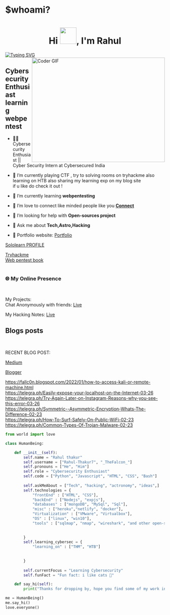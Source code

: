 
<h1 align="left">$whoami?</h1>
<h1 align="center">Hi <img src="https://media.giphy.com/media/hvRJCLFzcasrR4ia7z/giphy.gif" width="52px">, I'm Rahul</h1>


[![Typing SVG](https://readme-typing-svg.herokuapp.com?font=Ubuntu&color=%2336BCF7&vCenter=true&height=35&lines=root%40falcon~%23+whoami;%E2%9C%93+Web+Developer;%E2%9C%93+Pentester;%E2%9C%93+CTF+Player+;%E2%9C%93+Automation+Developer+;%E2%9C%93++)](https://git.io/typing-svg)
<img align="right" src="https://github.com/rajaprerak/rajaprerak/blob/master/developer.gif" alt="Coder GIF" width="420" height="330">



Cybersecurity Enthusiast learning webpentest
-------------------------------------------------------------------------------------------------------------------------------------------------------------------------------
-  🐱‍👤Cybersecurity Enthusiast || Cyber Security Intern at Cybersecured India 
- 🔭 I’m currently playing CTF , try to solving rooms on tryhackme also learning on HTB also sharing my learning exp on my blog site  <br>if u like do check it out !
- 🌱 I’m currently learning **webpentesting**
- 🤝 I’m love to connect like minded people like you **[Connect](https://www.linkedin.com/in/Rahul-Thakur7/)<br>**

- 🤝 I’m looking for help with **Open-sources project**

- 💬 Ask me about **Tech,Astro,Hacking**

-  🎯 Portfolio website: [Portfolio](https://rahul-thakur7.github.io/Portfolio.github.io/)

[Sololearn PROFILE](https://www.sololearn.com/profile/17762612)<br>

[Tryhackme](https://tryhackme.com/p/rahulthakur)<br>
[Web pentest book](https://edu.anarcho-copy.org/Against%20Security%20&%20%20Self%20Security/Practical%20Web%20Penetration%20Testing.pdf)<br>
<br>
### 🌐  My Online Presence
<!--
<p align="left">
<a href="https://" target="_blank">
  <img align="center" alt="| Linkedin" width="30px" src="https://github.com/SatYu26/SatYu26/blob/master/Assets/Linkedin.svg" />
</a> &nbsp;&nbsp;
<a href="https://" target="_blank">
  <img align="center" alt=" | Twitter" width="31px" src="https://github.com/SatYu26/SatYu26/blob/master/Assets/Twitter.svg" />
</a> &nbsp;&nbsp;
<a href="https://" target="_blank">
  <img align="center" alt=" | Instagram" width="30px" src="https://github.com/SatYu26/SatYu26/blob/master/Assets/Instagram.svg" />
</a> &nbsp;&nbsp;
<a href="mailto:">
  <img align="center" alt="| Gmail" width="32px" src="https://github.com/SatYu26/SatYu26/blob/master/Assets/Gmail.svg" />
</a> &nbsp;&nbsp;
<a href="https://">
<img align="center" alt=" | Blog" width="30px" src="https://github.com/SatYu26/SatYu26/blob/master/Assets/www.svg" />
</a> 
<p>

-->

<br>

My Projects:<br> 
 Chat Anonymously with friends: [Live](https://network-webapplication.herokuapp.com/)<br>
<!--  GROUP CHAT APPLICATION: [Live](https://friends-grp.herokuapp.com/index.html)<br> -->

 My Hacking Notes: [Live](https://www.notion.so/Ethical-hacking-and-Penetration-testing-4f32229f0c6f4911beae68b1a758ebf6)<br>



 

## Blogs posts
<!-- BLOG-POST-LIST:START --><br>
RECENT BLOG POST:<br>

[Medium](https://medium.com/@7h3F4lc0n)<br>

[Blogger](https://fallc0n.blogspot.com/)<br>

https://fallc0n.blogspot.com/2022/01/how-to-access-kali-or-remote-machine.html<br>
https://telegra.ph/Easily-expose-your-localhost-on-the-Internet-03-26<br>
https://telegra.ph/Try-Again-Later-on-Instagram-Reasons-why-you-see-this-error-03-26<br>
https://telegra.ph/Symmetric--Asymmetric-Encryption-Whats-The-Difference-02-23<br>
https://telegra.ph/How-To-Surf-Safely-On-Public-WiFi-02-23<br>
https://telegra.ph/Common-Types-Of-Trojan-Malware-02-23<br>
<!-- BLOG-POST-LIST:END -->




```python
from world import love

class HumanBeing:

    def __init__(self):
        self.name = "Rahul thakur"
        self.username = ["Rahul-Thakur7", "_TheFalcon_"]
        self.pronouns = ["He", "Him"]
        self.role = "Cybersecurity Enthusiast"
        self.code = ["Python", "Javascript", "HTML", "CSS", "Bash"]
        
        self.askMeAbout = ["Tech", "hacking", "actronomy", "ideas",]
        self.technologies = {
            "frontEnd" : ["HTML", "CSS"],
            "backEnd" : ["Nodejs", "expjs"],
            "databases" : ["mongoDB", "MySql", "Sql"],
            "misc" : ["heroku","netlify", "docker"],
            "Virtualization" : ["VMware", "Virtualbox"],
            "OS" : ["linux", "win10"],
            "tools" : ["sqlmap", "nmap", "wireshark", "and other open-source"]
            
            
        }
        self.learning_cybersec = {
            "learning_on" : ["THM", "HTB"]
          
            
        }
        
        self.currentFocus = "Learning Cybersecurity"
        self.funFact = "Fun fact: i like cats 🎴"

    def say_hi(self):
        print("Thanks for dropping by, hope you find some of my work interesting!!")

me = HumanBeing()
me.say_hi()
love.everyone()
```


<!-- 
<p><img align="left" src="https://github-readme-stats.vercel.app/api/top-langs?username=rahul-thakur7&show_icons=true&locale=en&layout=compact" alt="rahul-thakur7" /></p> -->

<!-- <p>&nbsp;<img align="center" src="https://github-readme-stats.vercel.app/api?username=rahul-thakur7&show_icons=true&locale=en" alt="rahul-thakur7" /></p> -->
<!-- 
<p><img align="center" src="https://github-readme-streak-stats.herokuapp.com/?user=rahul-thakur7&" alt="rahul-thakur7" /></p> -->
